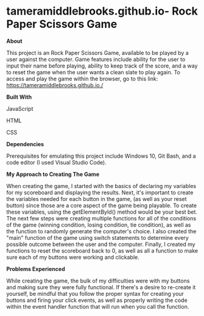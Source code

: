 # tameramiddlebrooks.github.io- Rock Paper Scissors Game

**About**

This project is an Rock Paper Scissors Game, available to be played by a user against the computer. Game features include ability for the user to input their name before playing, ability to keep track of the score, and a way to reset the game when the user wants a clean slate to play again.
To access and play the game within the browser, go to this link: https://tameramiddlebrooks.github.io./

**Built With**

JavaScript

HTML

CSS



**Dependencies**

Prerequisites for emulating this project include Windows 10, Git Bash, and a code editor (I used Visual Studio Code).


**My Approach to Creating The Game**

When creating the game, I started with the basics of declaring my variables for my scoreboard and displaying the results. Next, it's important to create the variables needed for each button in the game, (as well as your reset button) since those are a core aspect of the game being playable. To create these variables, using the getElementById() method would be your best bet. The next few steps were creating multiple functions for all of the conditions of the game (winning condition, losing condition, tie condition), as well as the function to randomly generate the computer's choice. I also created the "main" function of the game using switch statements to determine every possible outcome between the user and the computer. Finally, I created my functions to reset the scoreboard back to 0, as well as all a function to make sure each of my buttons were working and clickable.

**Problems Experienced**

While creating the game, the bulk of my difficulties were with my buttons and making sure they were fully functional. If there's a desire to re-create it yourself, be mindful that you follow the proper syntax for creating your buttons and firing your click events, as well as properly writing the code within the event handler function that will run when you call the function. 
